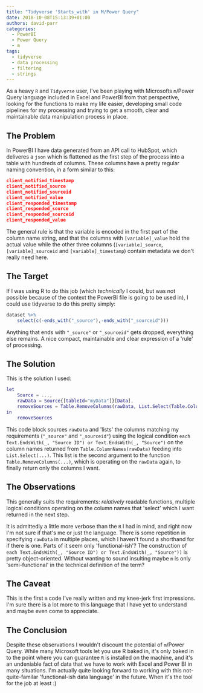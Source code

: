 ```yaml
---
title: "Tidyverse 'Starts_with' in M/Power Query"
date: 2018-10-08T15:13:39+01:00
authors: david-parr
categories:
  - PowerBI
  - Power Query
  - m
tags:
  - tidyverse
  - data processing
  - filtering
  - strings
---
```


As a heavy `R` and `Tidyverse` user, I've been playing with Microsofts `m`/Power Query language included in Excel and PowerBI from that perspective, looking for the functions to make my life easier, developing small code pipelines for my processing and trying to get a smooth, clear and maintainable data manipulation process in place.

## The Problem

In PowerBI I have data generated from an API call to HubSpot, which deliveres a `json` which is flattened as the first step of the process into a table with hundreds of columns. These columns have a pretty regular naming convention, in a form similar to this:

```json
client_notified_timestamp
client_notified_source
client_notified_sourceid
client_notified_value
client_responded_timestamp
client_responded_source
client_responded_sourceid
client_responded_value
```

The general rule is that the variable is encoded in the first part of the column name string, and that the columns with `[variable]_value` hold the actual value while the other three columns (`[variable]_source`, `[variable]_sourceid` and `[variable]_timestamp`) contain metadata we don't really need here.

## The Target

If I was using R to do this job (which _technically_ I could, but was not possible because of the context the PowerBI file is going to be used in), I could use tidyverse to do this pretty simply:

```r
dataset %>%
    select(c(-ends_with("_source"),-ends_with("_sourceid")))
```

Anything that ends with `"_source"` or `"_sourceid"` gets dropped, everything else remains. A nice compact, maintainable and clear expression of a 'rule' of processing.

## The Solution

This is the solution I used:

```m
let
    Source = ...,
    rawData = Source{[tableId="myData"]}[Data],
    removeSources = Table.RemoveColumns(rawData, List.Select(Table.ColumnNames(rawData), each Text.EndsWith(_, "Source ID") or Text.EndsWith(_, "Source")))
in
    removeSources
```

This code block sources `rawData` and 'lists' the columns matching my requirements (`"_source"` and `"_sourceid"`) using the logical condition `each Text.EndsWith(_, "Source ID") or Text.EndsWith(_, "Source")` on the column names returned from `Table.ColumnNames(rawData)` feeding into `List.Select(...)`. This list is the second argument to the function `Table.RemoveColumns(...)`, which is operating on the `rawData` again, to finally return only the columns I want.

## The Observations

This generally suits the requirements: _relatively_ readable functions, multiple logical conditions operating on the column names that 'select' which I want returned in the next step.

It is admittedly a little more verbose than the `R` I had in mind, and right now I'm not sure if that's me or just the language. There is some repetition in specifying `rawData` in multiple places, which I haven't found a shorthand for if there is one. Parts of it seem only 'functional-ish'? The construction of `each Text.EndsWith(_, "Source ID") or Text.EndsWith(_, "Source"))` is pretty object-oriented. Without wanting to sound insulting maybe `m` is only 'semi-functional' in the technical definition of the term?

## The Caveat

This is the first `m` code I've really written and my knee-jerk first impressions. I'm sure there is a lot more to this language that I have yet to understand and maybe even come to appreciate.

## The Conclusion

Despite these observations I wouldn't discount the potential of `m`/Power Query. While many Microsoft tools let you use R baked in, it's only baked in to the point where you can guarantee `R` is installed on the machine, and it's an undeniable fact of data that we have to work with Excel and Power BI in many situations. I'm actually quite looking forward to working with this not-quite-familar 'functional-ish data language' in the future. When it's the tool for the job at least :)
